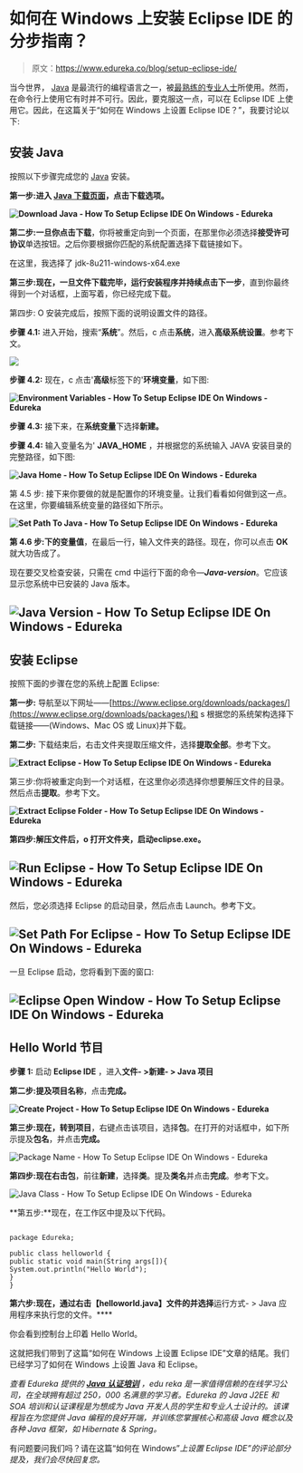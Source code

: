 # 如何在 Windows 上安装 Eclipse IDE 的分步指南？

> 原文：<https://www.edureka.co/blog/setup-eclipse-ide/>

当今世界， [Java](https://www.edureka.co/blog/what-is-java/) 是最流行的编程语言之一，被[最熟练的专业人士](https://www.edureka.co/java-j2ee-training-course)所使用。然而，在命令行上使用它有时并不可行。因此，要克服这一点，可以在 Eclipse IDE 上使用它。因此，在这篇关于“如何在 Windows 上设置 Eclipse IDE？”，我要讨论以下:

## **安装 Java**

按照以下步骤完成您的 [Java](https://www.edureka.co/blog/java-tutorial/) 安装。

**第一步:**进入 [Java 下载页面](http://www.oracle.com/technetwork/java/javase/downloads/index.html)，点击**下载选项。**

**![Download Java - How To Setup Eclipse IDE On Windows - Edureka](img/f98eb07ea846979870cebb2c82cd6847.png)**

**第二步:**一旦你点击**下载**，你将被重定向到一个页面，在那里你必须选择**接受许可协议**单选按钮。之后你要根据你匹配的系统配置选择下载链接如下。

在这里，我选择了 jdk-8u211-windows-x64.exe

**第三步:**现在，一旦文件下载完毕，运行安装程序并持续点击**下一步**，直到你最终得到一个对话框，上面写着，你已经完成下载。

第四步: O 安装完成后，按照下面的说明设置文件的路径。

**步骤 4.1:** 进入开始，搜索“**系统**”。然后，c 点击**系统**，进入**高级系统设置**。参考下文。

**![](img/3ed3d4cb40c531631571c9f785e57be9.png)**

**步骤 4.2:** 现在，c 点击'**高级**标签下的'**环境变量**，如下图:

**![Environment Variables - How To Setup Eclipse IDE On Windows - Edureka](img/f2247aacbd2ec6dcc42db7e35417f747.png)**

**步骤 4.3:** 接下来，在**系统变量**下选择**新建。**

**步骤 4.4:** 输入变量名为' **JAVA_HOME** ，并根据您的系统输入 JAVA 安装目录的完整路径，如下图:

**![Java Home - How To Setup Eclipse IDE On Windows - Edureka](img/89c3efeb63c2aa68b7ecb99d537ced59.png)**

第 4.5 步: 接下来你要做的就是配置你的环境变量。让我们看看如何做到这一点。 在这里，你要编辑系统变量的路径如下所示。

**![Set Path To Java - How To Setup Eclipse IDE On Windows - Edureka](img/37fa5fd8cc22a47e653eccb9b7cfca08.png)**

**第 4.6 步:**下的**变量值**，在最后一行，输入文件夹的路径。现在，你可以点击 **OK** 就大功告成了。

现在要交叉检查安装，只需在 cmd 中运行下面的命令—***Java-version***。它应该显示您系统中已安装的 Java 版本。

## **![Java Version - How To Setup Eclipse IDE On Windows - Edureka](img/bab54464620ab6d61c879bf490aea3f4.png)**

## **安装 Eclipse**

按照下面的步骤在您的系统上配置 Eclipse:

**第一步:** 导航至以下网址——[https://www.eclipse.org/downloads/packages/](https://www.eclipse.org/downloads/packages/)和 s 根据您的系统架构选择下载链接——(Windows、Mac OS 或 Linux)并下载。

**第二步:** 下载结束后，右击文件夹提取压缩文件，选择**提取全部**。参考下文。

**![Extract Eclipse - How To Setup Eclipse IDE On Windows - Edureka](img/b0cc081207e483b09ec53088d0fea686.png)**

第三步:你将被重定向到一个对话框，在这里你必须选择你想要解压文件的目录。然后点击**提取**。参考下文。

**![Extract Eclipse Folder - How To Setup Eclipse IDE On Windows - Edureka](img/f83d4369da4dfa9ee7091776cd0b927a.png)**

**第四步:**解压文件后，o 打开文件夹，启动**eclipse.exe。**

## **![Run Eclipse - How To Setup Eclipse IDE On Windows - Edureka](img/04c09d20961b1d7da297a1b2b198d52c.png)**

然后，您必须选择 Eclipse 的启动目录，然后点击 Launch。参考下文。

## **![Set Path For Eclipse - How To Setup Eclipse IDE On Windows - Edureka](img/dc94ce10d3fc177d0bda9c78e27510b9.png)**

一旦 Eclipse 启动，您将看到下面的窗口:

## **![Eclipse Open Window - How To Setup Eclipse IDE On Windows - Edureka](img/380c175f7e210250afc7d8dc8e19d601.png)**

## **Hello World 节目**

**步骤 1:** 启动 **Eclipse IDE** ，进入**文件- >新建- > Java 项目**

**第二步:**提及**项目名称**，点击**完成。**

**![Create Project - How To Setup Eclipse IDE On Windows - Edureka](img/43fef4b05438c9c146af016b09e1aec8.png)**

**第三步:**现在，转到**项目**，右键点击该项目，选择**包**。在打开的对话框中，如下所示提及**包名**，并点击**完成。**

![Package Name - How To Setup Eclipse IDE On Windows - Edureka](img/5e9247fd24f3dc62633ea492233fbbf4.png)

**第四步:**现在右击**包**，前往**新建**，选择**类**。提及**类名**并点击**完成**。参考下文。

![Java Class - How To Setup Eclipse IDE On Windows - Edureka](img/3e98e1d601d1958974691d0e94446497.png)

**第五步:**现在，在工作区中提及以下代码。

```

package Edureka;

public class helloworld {
public static void main(String args[]){
System.out.println("Hello World");
}
}

```

**第六步:**现在，通过右击【helloworld.java】文件的**并选择**运行方式- > Java 应用程序来执行您的文件。****

你会看到控制台上印着 Hello World。

这就把我们带到了这篇“如何在 Windows 上设置 Eclipse IDE”文章的结尾。我们已经学习了如何在 Windows 上设置 Java 和 Eclipse。

*查看 Edureka 提供的 [**Java 认证培训**](https://www.edureka.co/java-j2ee-soa-training)* *，edu reka 是一家值得信赖的在线学习公司，在全球拥有超过 250，000 名满意的学习者。Edureka 的 Java J2EE 和 SOA 培训和认证课程是为想成为 Java 开发人员的学生和专业人士设计的。该课程旨在为您提供 Java 编程的良好开端，并训练您掌握核心和高级 Java 概念以及各种 Java 框架，如 Hibernate & Spring。*

有问题要问我们吗？请在这篇“如何在 Windows”*上设置 Eclipse IDE”的评论部分提及，我们会尽快回复您。*